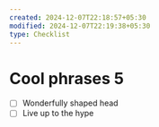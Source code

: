 ```yaml
---
created: 2024-12-07T22:18:57+05:30
modified: 2024-12-07T22:19:38+05:30
type: Checklist
---
```


# Cool phrases 5

- [ ] Wonderfully shaped head
- [ ] Live up to the hype
